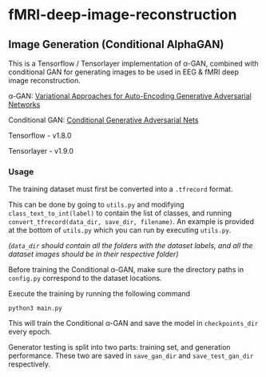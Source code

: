 # fMRI-deep-image-reconstruction
## Image Generation (Conditional AlphaGAN)
This is a Tensorflow / Tensorlayer implementation of α-GAN, combined with conditional GAN for generating images to be used in EEG & fMRI deep image reconstruction.

α-GAN: [Variational Approaches for Auto-Encoding Generative Adversarial Networks](https://arxiv.org/abs/1706.04987)

Conditional GAN: [Conditional Generative Adversarial Nets](https://arxiv.org/abs/1411.1784)

Tensorflow - v1.8.0

Tensorlayer - v1.9.0

### Usage
The training dataset must first be converted into a `.tfrecord` format.  

This can be done by going to `utils.py` and modifying `class_text_to_int(label)` to contain the list of classes, and running `convert_tfrecord(data_dir, save_dir, filename)`.  An example is provided at the bottom of `utils.py` which you can run by executing `utils.py`.

*(`data_dir` should contain all the folders with the dataset labels, and all the dataset images should be in their respective folder)*

Before training the Conditional α-GAN, make sure the directory paths in `config.py` correspond to the dataset locations.

Execute the training by running the following command
```
python3 main.py
```
This will train the Conditional α-GAN and save the model in `checkpoints_dir` every epoch.

Generator testing is split into two parts: training set, and generation performance.  These two are saved in `save_gan_dir` and `save_test_gan_dir` respectively.
